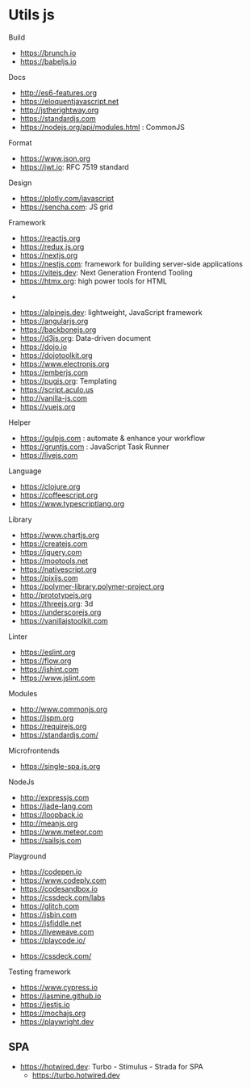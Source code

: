 # Utils js

Build
* https://brunch.io
* https://babeljs.io

Docs
* http://es6-features.org
* https://eloquentjavascript.net
* http://jstherightway.org
* https://standardjs.com
* https://nodejs.org/api/modules.html : CommonJS

Format
* https://www.json.org
* https://jwt.io: RFC 7519 standard

Design
* https://plotly.com/javascript
* https://sencha.com: JS grid

Framework
+ https://reactjs.org
+ https://redux.js.org
+ https://nextjs.org
+ https://nestjs.com: framework for building server-side applications
+ https://vitejs.dev: Next Generation Frontend Tooling
+ https://htmx.org: high power tools for HTML
-
* https://alpinejs.dev:  lightweight, JavaScript framework
* https://angularjs.org
* https://backbonejs.org
* https://d3js.org: Data-driven document
* https://dojo.io
* https://dojotoolkit.org
* https://www.electronjs.org
* https://emberjs.com
* https://pugjs.org: Templating
* https://script.aculo.us
* http://vanilla-js.com
* https://vuejs.org

Helper
* https://gulpjs.com : automate & enhance your workflow
* https://gruntjs.com : JavaScript Task Runner
* https://livejs.com

Language
* https://clojure.org
* https://coffeescript.org
* https://www.typescriptlang.org

Library
* https://www.chartjs.org
* https://createjs.com
* https://jquery.com
* https://mootools.net
* https://nativescript.org
* https://pixijs.com
* https://polymer-library.polymer-project.org
* http://prototypejs.org
* https://threejs.org: 3d
* https://underscorejs.org
* https://vanillajstoolkit.com

Linter
* https://eslint.org
* https://flow.org
* https://jshint.com
* https://www.jslint.com

Modules
* http://www.commonjs.org
* https://jspm.org
* https://requirejs.org
* https://standardjs.com/

Microfrontends
* https://single-spa.js.org

NodeJs
* http://expressjs.com
* https://jade-lang.com
* https://loopback.io
* http://meanjs.org
* https://www.meteor.com
* https://sailsjs.com

Playground
* https://codepen.io
* https://www.codeply.com
* https://codesandbox.io
* https://cssdeck.com/labs
* https://glitch.com
* https://jsbin.com
* https://jsfiddle.net
* https://liveweave.com
* https://playcode.io/

- https://cssdeck.com/

Testing framework
* https://www.cypress.io
* https://jasmine.github.io
* https://jestjs.io
* https://mochajs.org
* https://playwright.dev

## SPA
* https://hotwired.dev: Turbo - Stimulus - Strada for SPA
  + https://turbo.hotwired.dev 
